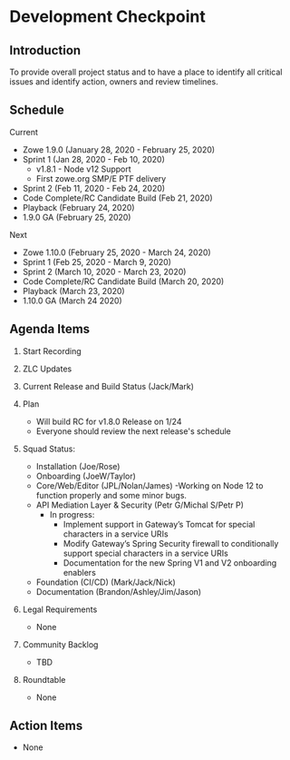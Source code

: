 # Development Checkpoint

Introduction
------------
To provide overall project status and to have a place to identify all critical issues and identify action, owners and review timelines.

Schedule
--------

Current
- Zowe 1.9.0 (January 28, 2020 - February 25, 2020)
- Sprint 1 (Jan 28, 2020 - Feb 10, 2020)
    - v1.8.1 - Node v12 Support
    - First zowe.org SMP/E PTF delivery
- Sprint 2 (Feb 11, 2020 - Feb 24, 2020)
- Code Complete/RC Candidate Build (Feb 21, 2020)
- Playback (February 24, 2020)
- 1.9.0 GA (February 25, 2020)

Next
- Zowe 1.10.0 (February 25, 2020 - March 24, 2020)
- Sprint 1 (Feb 25, 2020 - March 9, 2020)
- Sprint 2 (March 10, 2020 - March 23, 2020)
- Code Complete/RC Candidate Build (March 20, 2020)
- Playback (March 23, 2020)
- 1.10.0 GA (March 24 2020)

Agenda Items
------------
1. Start Recording
2. ZLC Updates
3. Current Release and Build Status (Jack/Mark)
4. Plan
     - Will build RC for v1.8.0 Release on 1/24
     - Everyone should review the next release's schedule
5. Squad Status:
    - Installation (Joe/Rose)
    - Onboarding (JoeW/Taylor)
    - Core/Web/Editor (JPL/Nolan/James)
        -Working on Node 12 to function properly and some minor bugs.
    - API Mediation Layer & Security (Petr G/Michal S/Petr P)
      - In progress:
        - Implement support in Gateway’s Tomcat for special characters in a service URIs
        - Modify Gateway’s Spring Security firewall to conditionally support special characters in a service URIs
        - Documentation for the new Spring V1 and V2 onboarding enablers           
    - Foundation (CI/CD) (Mark/Jack/Nick)
    - Documentation (Brandon/Ashley/Jim/Jason)

6. Legal Requirements
    - None

7. Community Backlog
    - TBD
8. Roundtable
    - None

Action Items
------------
- None
